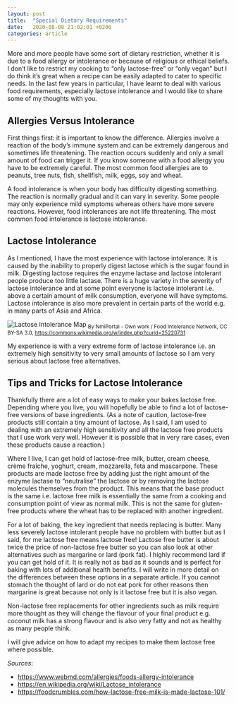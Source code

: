```yaml
---
layout: post
title:  "Special Dietary Requirements"
date:   2020-08-08 21:02:01 +0200
categories: article
--- 
```

More and more people have some sort of dietary restriction, whether it is due to a food allergy or intolerance or because of religious or ethical beliefs. I don’t like to restrict my cooking to “only lactose-free” or “only vegan” but I do think it’s great when a recipe can be easily adapted to cater to specific needs. In the last few years in particular, I have learnt to deal with various food requirements, especially lactose intolerance and I would like to share some of my thoughts with you.


## Allergies Versus Intolerance
First things first: it is important to know the difference. Allergies involve a reaction of the body’s immune system and can be extremely dangerous and sometimes life threatening. The reaction occurs suddenly and only a small amount of food can trigger it. If you know someone with a food allergy you have to be extremely careful. The most common food allergies are to peanuts, tree nuts, fish, shellfish, milk, eggs, soy and wheat.

A food intolerance is when your body has difficulty digesting something. The reaction is normally gradual and it can vary in severity. Some people may only experience mild symptoms whereas others have more severe reactions. However, food intolerances are not life threatening. The most common food intolerance is lactose intolerance.

## Lactose Intolerance
As I mentioned, I have the most experience with lactose intolerance. It is caused by the inability to properly digest lactose which is the sugar found in milk. Digesting lactose requires the enzyme lactase and lactose intolerant people produce too little lactase. There is a huge variety in the severity of lactose intolerance and at some point everyone is lactose intolerant i.e. above a certain amount of milk consumption, everyone will have symptoms. Lactose intolerance is also more prevalent in certain parts of the world e.g. in many parts of Asia and Africa. 

![Lactose Intolerance Map](https://upload.wikimedia.org/wikipedia/commons/2/27/Worldwide_prevalence_of_lactose_intolerance_in_recent_populations.jpg)
<sub> By NmiPortal - Own work / Food Intolerance Network, CC BY-SA 3.0, <https://commons.wikimedia.org/w/index.php?curid=25220731>


My experience is with a very extreme form of lactose intolerance i.e. an extremely high sensitivity to very small amounts of lactose so I am very serious about lactose free alternatives.

## Tips and Tricks for Lactose Intolerance
Thankfully there are a lot of easy ways to make your bakes lactose free. Depending where you live, you will hopefully be able to find a lot of lactose-free versions of base ingredients. (As a note of caution, lactose-free products still contain a tiny amount of lactose. As I said, I am used to dealing with an extremely high sensitivity and all the lactose free products that I use work very well. However it is possible that in very rare cases, even these products cause a reaction.) 

Where I live, I can get hold of lactose-free milk, butter, cream cheese, crème fraîche, yoghurt, cream, mozzarella, feta and mascarpone. These products are made lactose free by adding just the right amount of the enzyme lactase to “neutralise” the lactose or by removing the lactose molecules themselves from the product. This means that the base product is the same i.e. lactose free milk is essentially the same from a cooking and consumption point of view as normal milk. This is not the same for gluten-free products where the wheat has to be replaced with another ingredient. 

For a lot of baking, the key ingredient that needs replacing is butter. Many less severely lactose intolerant people have no problem with butter but as I said, for me lactose free means lactose free! Lactose free butter is about twice the price of non-lactose free butter so you can also look at other alternatives such as margarine or lard (pork fat). I highly recommend lard if you can get hold of it. It is really not as bad as it sounds and is perfect for baking with lots of additional health benefits. I will write in more detail on the differences between these options in a separate article. If you cannot stomach the thought of lard or do not eat pork for other reasons then margarine is great because not only is it lactose free but it is also vegan. 

Non-lactose free replacements for other ingredients such as milk require more thought as they will change the flavour of your final product e.g. coconut milk has a strong flavour and is also very fatty and not as healthy as many people think. 

I will give advice on how to adapt my recipes to make them lactose free where possible.

*Sources*:
- <https://www.webmd.com/allergies/foods-allergy-intolerance> 
- <https://en.wikipedia.org/wiki/Lactose_intolerance> 
- <https://foodcrumbles.com/how-lactose-free-milk-is-made-lactose-101/> 
